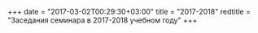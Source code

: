 +++
date = "2017-03-02T00:29:30+03:00"
title = "2017-2018"
redtitle = "Заседания семинара в 2017-2018 учебном году"
+++

